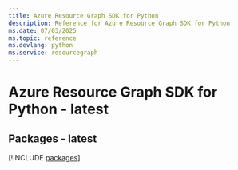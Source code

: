 ```yaml
---
title: Azure Resource Graph SDK for Python
description: Reference for Azure Resource Graph SDK for Python
ms.date: 07/03/2025
ms.topic: reference
ms.devlang: python
ms.service: resourcegraph
---
```

# Azure Resource Graph SDK for Python - latest
## Packages - latest
[!INCLUDE [packages](resource-graph-index.md)]